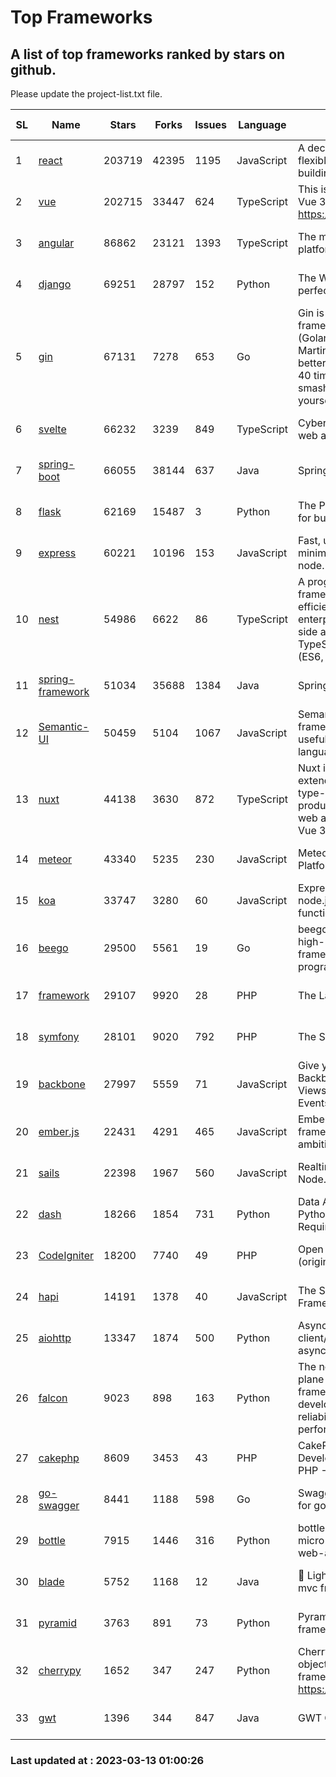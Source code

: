 # Top Frameworks
## A list of top frameworks ranked by stars on github.  
Please update the project-list.txt file.

| SL| Name  | Stars| Forks| Issues | Language | Description | Last Commit |
| --| ------| -----| ---- | ------ | -------- | ----------- | ----------- |
| 1 | [react](https://github.com/facebook/react) | 203719 | 42395 | 1195 | JavaScript | A declarative, efficient, and flexible JavaScript library for building user interfaces. | 2023-03-12 16:58:58 |
| 2 | [vue](https://github.com/vuejs/vue) | 202715 | 33447 | 624 | TypeScript | This is the repo for Vue 2. For Vue 3, go to https://github.com/vuejs/core | 2023-02-04 18:16:38 |
| 3 | [angular](https://github.com/angular/angular) | 86862 | 23121 | 1393 | TypeScript | The modern web developer’s platform | 2023-03-09 19:32:03 |
| 4 | [django](https://github.com/django/django) | 69251 | 28797 | 152 | Python | The Web framework for perfectionists with deadlines. | 2023-03-12 15:54:20 |
| 5 | [gin](https://github.com/gin-gonic/gin) | 67131 | 7278 | 653 | Go | Gin is a HTTP web framework written in Go (Golang). It features a Martini-like API with much better performance -- up to 40 times faster. If you need smashing performance, get yourself some Gin. | 2023-03-02 00:12:20 |
| 6 | [svelte](https://github.com/sveltejs/svelte) | 66232 | 3239 | 849 | TypeScript | Cybernetically enhanced web apps | 2023-03-10 08:47:30 |
| 7 | [spring-boot](https://github.com/spring-projects/spring-boot) | 66055 | 38144 | 637 | Java | Spring Boot | 2023-03-10 19:32:15 |
| 8 | [flask](https://github.com/pallets/flask) | 62169 | 15487 | 3 | Python | The Python micro framework for building web applications. | 2023-03-11 16:34:56 |
| 9 | [express](https://github.com/expressjs/express) | 60221 | 10196 | 153 | JavaScript | Fast, unopinionated, minimalist web framework for node. | 2023-02-26 18:34:32 |
| 10 | [nest](https://github.com/nestjs/nest) | 54986 | 6622 | 86 | TypeScript | A progressive Node.js framework for building efficient, scalable, and enterprise-grade server-side applications on top of TypeScript & JavaScript (ES6, ES7, ES8) 🚀 | 2023-03-10 16:15:17 |
| 11 | [spring-framework](https://github.com/spring-projects/spring-framework) | 51034 | 35688 | 1384 | Java | Spring Framework | 2023-03-12 17:38:50 |
| 12 | [Semantic-UI](https://github.com/Semantic-Org/Semantic-UI) | 50459 | 5104 | 1067 | JavaScript | Semantic is a UI component framework based around useful principles from natural language. | 2023-01-11 17:05:32 |
| 13 | [nuxt](https://github.com/nuxt/nuxt) | 44138 | 3630 | 872 | TypeScript | Nuxt is an intuitive and extendable way to create type-safe, performant and production-grade full-stack web apps and websites with Vue 3. | 2023-03-12 22:26:05 |
| 14 | [meteor](https://github.com/meteor/meteor) | 43340 | 5235 | 230 | JavaScript | Meteor, the JavaScript App Platform | 2023-03-10 20:58:10 |
| 15 | [koa](https://github.com/koajs/koa) | 33747 | 3280 | 60 | JavaScript | Expressive middleware for node.js using ES2017 async functions | 2023-01-02 06:55:07 |
| 16 | [beego](https://github.com/beego/beego) | 29500 | 5561 | 19 | Go | beego is an open-source, high-performance web framework for the Go programming language. | 2023-03-09 07:19:01 |
| 17 | [framework](https://github.com/laravel/framework) | 29107 | 9920 | 28 | PHP | The Laravel Framework. | 2023-03-12 14:20:20 |
| 18 | [symfony](https://github.com/symfony/symfony) | 28101 | 9020 | 792 | PHP | The Symfony PHP framework | 2023-03-10 16:51:06 |
| 19 | [backbone](https://github.com/jashkenas/backbone) | 27997 | 5559 | 71 | JavaScript | Give your JS App some Backbone with Models, Views, Collections, and Events | 2023-01-04 11:09:21 |
| 20 | [ember.js](https://github.com/emberjs/ember.js) | 22431 | 4291 | 465 | JavaScript | Ember.js - A JavaScript framework for creating ambitious web applications | 2023-03-08 01:11:02 |
| 21 | [sails](https://github.com/balderdashy/sails) | 22398 | 1967 | 560 | JavaScript | Realtime MVC Framework for Node.js | 2023-02-17 22:35:42 |
| 22 | [dash](https://github.com/plotly/dash) | 18266 | 1854 | 731 | Python | Data Apps & Dashboards for Python. No JavaScript Required. | 2023-03-07 14:30:22 |
| 23 | [CodeIgniter](https://github.com/bcit-ci/CodeIgniter) | 18200 | 7740 | 49 | PHP | Open Source PHP Framework (originally from EllisLab) | 2023-01-26 22:11:27 |
| 24 | [hapi](https://github.com/hapijs/hapi) | 14191 | 1378 | 40 | JavaScript | The Simple, Secure Framework Developers Trust | 2023-03-09 21:59:22 |
| 25 | [aiohttp](https://github.com/aio-libs/aiohttp) | 13347 | 1874 | 500 | Python | Asynchronous HTTP client/server framework for asyncio and Python | 2023-03-07 19:56:51 |
| 26 | [falcon](https://github.com/falconry/falcon) | 9023 | 898 | 163 | Python | The no-magic web data plane API and microservices framework for Python developers, with a focus on reliability, correctness, and performance at scale. | 2023-01-18 20:42:26 |
| 27 | [cakephp](https://github.com/cakephp/cakephp) | 8609 | 3453 | 43 | PHP | CakePHP: The Rapid Development Framework for PHP - Official Repository | 2023-03-09 15:29:30 |
| 28 | [go-swagger](https://github.com/go-swagger/go-swagger) | 8441 | 1188 | 598 | Go | Swagger 2.0 implementation for go | 2023-02-04 17:37:23 |
| 29 | [bottle](https://github.com/bottlepy/bottle) | 7915 | 1446 | 316 | Python | bottle.py is a fast and simple micro-framework for python web-applications. | 2022-09-05 15:24:52 |
| 30 | [blade](https://github.com/lets-blade/blade) | 5752 | 1168 | 12 | Java | :rocket: Lightning fast and elegant mvc framework for Java8 | 2022-05-10 12:38:06 |
| 31 | [pyramid](https://github.com/Pylons/pyramid) | 3763 | 891 | 73 | Python | Pyramid - A Python web framework | 2023-02-16 13:50:59 |
| 32 | [cherrypy](https://github.com/cherrypy/cherrypy) | 1652 | 347 | 247 | Python | CherryPy is a pythonic, object-oriented HTTP framework.      https://cherrypy.dev | 2023-01-09 16:26:47 |
| 33 | [gwt](https://github.com/gwtproject/gwt) | 1396 | 344 | 847 | Java | GWT Open Source Project | 2023-03-02 14:43:29 |

### Last updated at : 2023-03-13 01:00:26
